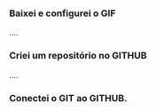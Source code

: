 ### Baixei e configurei o GIF
....
### Criei um repositório no GITHUB
....
### Conectei o GIT ao GITHUB.
